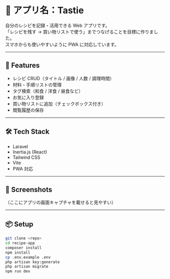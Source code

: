 # 🍳 アプリ名：Tastie

自分のレシピを記録・活用できる Web アプリです。  
「レシピを残す → 買い物リストで使う」までつなげることを目標に作りました。  
スマホからも使いやすいように PWA に対応しています。

---

## 🚀 Features

- レシピ CRUD（タイトル / 画像 / 人数 / 調理時間）
- 材料・手順リストの管理
- タグ検索（和食 / 洋食 / 昼食など）
- お気に入り登録
- 買い物リストに追加（チェックボックス付き）
- 閲覧履歴の保存


---

## 🛠️ Tech Stack

- Laravel  
- Inertia.js (React)  
- Tailwind CSS  
- Vite  
- PWA 対応  

---

## 📸 Screenshots

（ここにアプリの画面キャプチャを載せると見やすい）

---


## 📦 Setup

```bash
git clone <repo>
cd recipe-app
composer install
npm install
cp .env.example .env
php artisan key:generate
php artisan migrate
npm run dev
